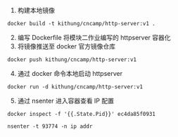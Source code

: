 1. 构建本地镜像

`docker build -t kithung/cncamp/http-server:v1 .`

2. 编写 Dockerfile 将模块二作业编写的 httpserver 容器化
3. 将镜像推送至 docker 官方镜像仓库

`docker push kithung/cncamp/http-server:v1`

4. 通过 docker 命令本地启动 httpserver

`docker run -d kithung/cncamp/http-server:v1`

5. 通过 nsenter 进入容器查看 IP 配置

`docker inspect -f '{{.State.Pid}}' ec4da85f0931`

`nsenter -t 93774 -n ip addr`